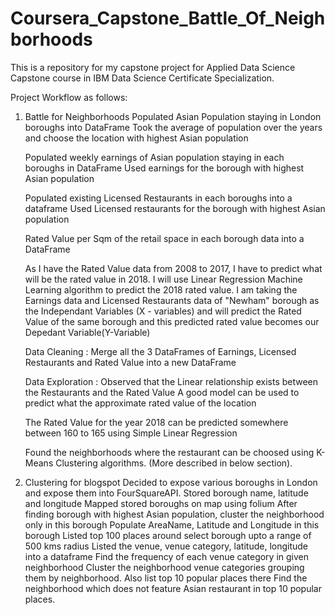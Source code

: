 # Coursera_Capstone_Battle_Of_Neighborhoods
This is a repository for my capstone project for Applied Data Science Capstone course in IBM Data Science Certificate Specialization.

Project Workflow as follows:
1) Battle for Neighborhoods
	Populated Asian Population staying in London boroughs into DataFrame
	Took the average of population over the years and choose the location with highest Asian population

	Populated weekly earnings of Asian population staying in each boroughs in DataFrame
	Used earnings for the borough with highest Asian population

	Populated existing Licensed Restaurants in each boroughs into a dataframe
	Used Licensed restaurants for the borough with highest Asian population

	Rated Value per Sqm of the retail space in each borough data into a DataFrame

	As I have the Rated Value data from 2008 to 2017, I have to predict what will be the rated value in 2018. I will use Linear Regression Machine Learning algorithm to predict the 2018 rated value.
	I am taking the Earnings data and Licensed Restaurants data of "Newham" borough as the Independant Variables (X - variables) and will predict the Rated Value of the same borough and this predicted rated value becomes our Depedant Variable(Y-Variable)

	Data Cleaning :
	Merge all the 3 DataFrames of Earnings, Licensed Restaurants and Rated Value into a new DataFrame

	Data Exploration : 
	Observed that the Linear relationship exists between the Restaurants and the Rated Value
	A good model can be used to predict what the approximate rated value of the location

	The Rated Value for the year 2018 can be predicted somewhere between 160 to 165 using Simple Linear Regression
  
  	Found the neighborhoods where the restaurant can be choosed using K-Means Clustering algorithms. (More described in below section).

2) Clustering for blogspot
	Decided to expose various boroughs in London and expose them into FourSquareAPI.
	Stored borough name, latitude and longitude
	Mapped stored boroughs on map using folium 
	After finding borough with highest Asian population, cluster the neighborhood only in this borough
	Populate AreaName, Latitude and Longitude in this borough
	Listed top 100 places around select borough upto a range of 500 kms radius
	Listed the venue, venue category, latitude, longitude into a dataframe
	Find the frequency of each venue category in given neighborhood
	Cluster the neighborhood venue categories grouping them by neighborhood. Also list top 10 popular places there
	Find the neighborhood which does not feature Asian restaurant in top 10 popular places.
